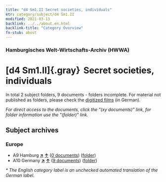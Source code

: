 ```yaml
---
title: "d4 Sm1.II Secret societies, individuals"
etr: category/subject/d4 Sm1.II
modified: 2021-03-13
backlink: ../../about.en.html
backlink-title: "Category Overview"
fn-stub: about
---
```


### Hamburgisches Welt-Wirtschafts-Archiv (HWWA)
# [d4 Sm1.II]{.gray}&#8201; Secret societies, individuals&#160; 





In total 2 subject folders, 9 documents - folders incomplete.
For material not published as folders, please check the [digitized films](/film/h1_sh) (in German).

_For direct access to the documents, click the "(xy documents)" link, for folder information use the "(folder)" link._

## Subject archives



### Europe

- A9 Hamburg [**&nearr;**](../../../geo/i/140905/about.en.html "Hamburg (all folders)") [**&uarr;**](../../../geo/about.en.html#A9 "Country category system") (<a href="https://pm20.zbw.eu/dfgview/sh/140905,144230" title="about: Hamburg : Secret societies, individuals" target="_blank">0 documents</a>) ([folder](http://purl.org/pressemappe20/folder/sh/140905,144230))
- A10 Germany [**&nearr;**](../../../geo/i/126128/about.en.html "Germany (all folders)") [**&uarr;**](../../../geo/about.en.html#A10 "Country category system") (<a href="https://pm20.zbw.eu/dfgview/sh/126128,144230" title="about: Germany : Secret societies, individuals" target="_blank">9 documents</a>) ([folder](http://purl.org/pressemappe20/folder/sh/126128,144230))


_* The English category label is an unchecked automated translation of the German label._

